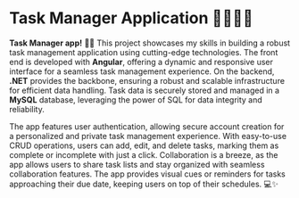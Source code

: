 # Task Manager Application 👨‍💼👨‍💻

**Task Manager app!** 👩‍💻 This project showcases my skills in building a robust task management application using cutting-edge technologies. The front end is developed with **Angular**, offering a dynamic and responsive user interface for a seamless task management experience. On the backend, **.NET** provides the backbone, ensuring a robust and scalable infrastructure for efficient data handling. Task data is securely stored and managed in a **MySQL** database, leveraging the power of SQL for data integrity and reliability.

The app features user authentication, allowing secure account creation for a personalized and private task management experience. With easy-to-use CRUD operations, users can add, edit, and delete tasks, marking them as complete or incomplete with just a click. Collaboration is a breeze, as the app allows users to share task lists and stay organized with seamless collaboration features. The app provides visual cues or reminders for tasks approaching their due date, keeping users on top of their schedules. 💻✨
